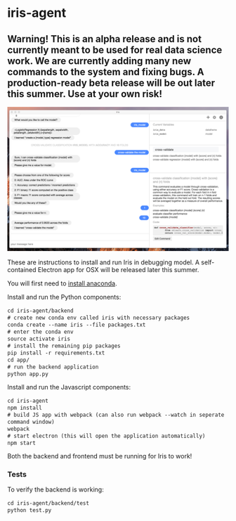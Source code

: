 # iris-agent

## Warning! This is an alpha release and is not currently meant to be used for real data science work. We are currently adding many new commands to the system and fixing bugs. A production-ready beta release will be out later this summer. Use at your own risk!

![interface](/interface.png)

These are instructions to install and run Iris in debugging model. A self-contained Electron app for OSX will be released later this summer.

You will first need to [install anaconda](https://conda.io/docs/install/quick.html).

Install and run the Python components:

    cd iris-agent/backend
    # create new conda env called iris with necessary packages
    conda create --name iris --file packages.txt
    # enter the conda env
    source activate iris
    # install the remaining pip packages
    pip install -r requirements.txt
    cd app/
    # run the backend application
    python app.py

Install and run the Javascript components:

    cd iris-agent
    npm install
    # build JS app with webpack (can also run webpack --watch in seperate command window)
    webpack
    # start electron (this will open the application automatically)
    npm start

Both the backend and frontend must be running for Iris to work!

### Tests

To verify the backend is working:

    cd iris-agent/backend/test
    python test.py
